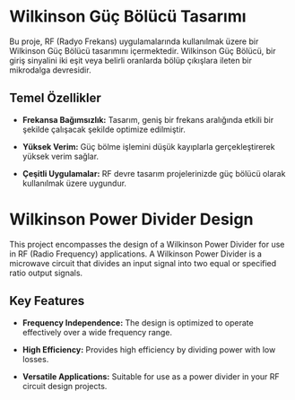 # Wilkinson Güç Bölücü Tasarımı

Bu proje, RF (Radyo Frekans) uygulamalarında kullanılmak üzere bir Wilkinson Güç Bölücü tasarımını içermektedir. Wilkinson Güç Bölücü, bir giriş sinyalini iki eşit veya belirli oranlarda bölüp çıkışlara ileten bir mikrodalga devresidir.

## Temel Özellikler

- **Frekansa Bağımsızlık:** Tasarım, geniş bir frekans aralığında etkili bir şekilde çalışacak şekilde optimize edilmiştir.
  
- **Yüksek Verim:** Güç bölme işlemini düşük kayıplarla gerçekleştirerek yüksek verim sağlar.

- **Çeşitli Uygulamalar:** RF devre tasarım projelerinizde güç bölücü olarak kullanılmak üzere uygundur.




# Wilkinson Power Divider Design

This project encompasses the design of a Wilkinson Power Divider for use in RF (Radio Frequency) applications. A Wilkinson Power Divider is a microwave circuit that divides an input signal into two equal or specified ratio output signals.

## Key Features

- **Frequency Independence:** The design is optimized to operate effectively over a wide frequency range.
  
- **High Efficiency:** Provides high efficiency by dividing power with low losses.

- **Versatile Applications:** Suitable for use as a power divider in your RF circuit design projects.
